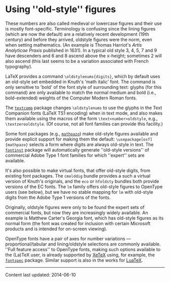 # Using ''old-style'' figures

These numbers are also called medieval or lowercase figures and their
use is mostly font-specific.  Terminology is confusing since the
lining figures (which are now the default) are a relatively recent
development (19th century) and before they arrived, oldstyle figures
were the norm, even when setting mathematics.  (An example is Thomas
Harriot's _Artis Analyticae Praxis_ published in 1631).  In a
typical old style 3, 4, 5, 7 and 9 have descenders and 6 and 8 ascend
above the x-height; sometimes 2 will also ascend (this last seems to
be a variation associated with French typography).

LaTeX provides a command `\oldstylenums{digits}`, which
by default uses an old-style set embedded in Knuth's 'math italic'
font.  The command is only sensitive to 'bold' of the font style of
surrounding text: glyphs (for this command) are only available to
match the normal medium and bold (i.e., bold-extended) weights of the
Computer Modern Roman fonts.

The [`textcomp`](http://ctan.org/pkg/textcomp) package changes `\oldstylenums` to use the
glyphs in the Text Companion fonts (LaTeX TS1 encoding) when
in text mode, and also makes them available using the macros of the
form `\text<number>oldstyle`, e.g., `\textzerooldstyle`.
(Of course, not all font families can provide this facility.)

Some font packages (e.g., [`mathpazo`](http://ctan.org/pkg/mathpazo)) make old-style figures
available and provide explicit support for making them the default:
`\usepackage[osf]{mathpazo}` selects a form where digits are
always old-style in text.  The [`fontinst`](http://ctan.org/pkg/fontinst) package will
automatically generate ''old-style versions'' of commercial Adobe Type
1 font families for which ''expert'' sets are available.

It's also possible to make virtual fonts, that offer old-style digits,
from existing font packages.  The `cmolddig` bundle provides
a such a virtual version of Knuth's originals, and the `eco`
or `hfoldsty` bundles both provide versions of the EC
fonts.  The `lm` family offers old-style figures to OpenType
users (see below), but we have no stable mapping for `lm`
with old-style digits from the Adobe Type 1 versions of the fonts.

Originally, oldstyle figures were only to be found the expert sets of
commercial fonts, but now they are increasingly widely available.  An
example is Matthew Carter's Georgia font, which has old-style figures
as its normal form (the font was created for inclusion with certain
Microsoft products and is intended for on-screen viewing).

OpenType fonts have a pair of axes for number variations&nbsp;&mdash;
proportional/tabular and lining/oldstyle selections are commonly
available.  ''Full feature access'' to OpenType fonts, making such
options available to the (La)TeX user, is already supported by
[XeTeX](./FAQ-xetex.html) using, for example, the [`fontspec`](http://ctan.org/pkg/fontspec)
package.  Similar support is also in the works for
[LuaTeX](./FAQ-luatex.html).


----

Content last updated: 2014-06-10
